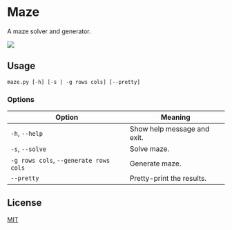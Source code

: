 # Maze

A maze solver and generator.

![](https://user-images.githubusercontent.com/33803413/75289722-3256c800-581f-11ea-9cd7-b78682c43521.png)

## Usage

```
maze.py [-h] [-s | -g rows cols] [--pretty]
```

### Options

Option | Meaning |
--- | ---
`-h`, `--help` | Show help message and exit.
`-s`, `--solve` | Solve maze.
`-g rows cols`, `--generate rows cols` | Generate maze.
`--pretty` | Pretty-print the results.

## License

[MIT](https://github.com/wadiim/maze/blob/master/LICENSE)
